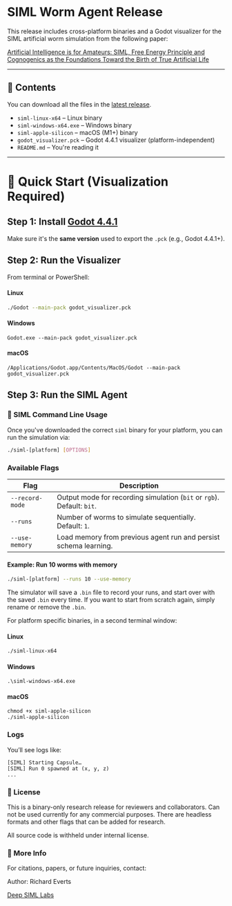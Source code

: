 # SIML Worm Agent Release

This release includes cross-platform binaries and a Godot visualizer for the SIML artificial worm simulation from the following paper:

[Artificial Intelligence is for Amateurs: SIML, Free Energy Principle and Cognogenics as the Foundations Toward the Birth of True Artificial Life](https://www.siml.life/research/Artificial-Intelligence-is-for-Amateurs)

---

## 🐛 Contents

You can download all the files in the [latest release](https://github.com/SIML-Life/siml-release/releases/tag/v.0.1).

- `siml-linux-x64` – Linux binary
- `siml-windows-x64.exe` – Windows binary
- `siml-apple-silicon` – macOS (M1+) binary
- `godot_visualizer.pck` – Godot 4.4.1 visualizer (platform-independent)
- `README.md` – You're reading it

---

# 🚀 Quick Start (Visualization Required)

## Step 1: Install [Godot 4.4.1](https://godotengine.org/download)

Make sure it's the **same version** used to export the `.pck` (e.g., Godot 4.4.1+).

## Step 2: Run the Visualizer

From terminal or PowerShell:

#### Linux
```bash
./Godot --main-pack godot_visualizer.pck
```
#### Windows
```
Godot.exe --main-pack godot_visualizer.pck
```
#### macOS
```
/Applications/Godot.app/Contents/MacOS/Godot --main-pack godot_visualizer.pck
```

## Step 3: Run the SIML Agent

### 🧠 SIML Command Line Usage

Once you've downloaded the correct `siml` binary for your platform, you can run the simulation via:

```bash
./siml-[platform] [OPTIONS]
```

### Available Flags

| Flag               | Description                                                                 |
|--------------------|-----------------------------------------------------------------------------|
| `--record-mode`    | Output mode for recording simulation (`bit` or `rgb`). Default: `bit`.     |
| `--runs`           | Number of worms to simulate sequentially. Default: `1`.                    |
| `--use-memory`     | Load memory from previous agent run and persist schema learning.           |            |

#### Example: Run 10 worms with memory

```bash
./siml-[platform] --runs 10 --use-memory
```

The simulator will save a `.bin` file to record your runs, and start over with the saved `.bin` every time. If you want to start from scratch again, simply rename or remove the `.bin`. 

For platform specific binaries, in a second terminal window:

#### Linux
```bash
./siml-linux-x64
```
#### Windows
```
.\siml-windows-x64.exe
```
#### macOS
```
chmod +x siml-apple-silicon
./siml-apple-silicon
```

### Logs
You’ll see logs like:
```
[SIML] Starting Capsule…
[SIML] Run 0 spawned at (x, y, z)
...

```

### 📜 License

This is a binary-only research release for reviewers and collaborators. Can not be used currently for any commercial purposes. There are headless formats and other flags that can be added for research.

All source code is withheld under internal license.

### 🔗 More Info

For citations, papers, or future inquiries, contact:

Author: Richard Everts

[Deep SIML Labs](https://www.siml.life)